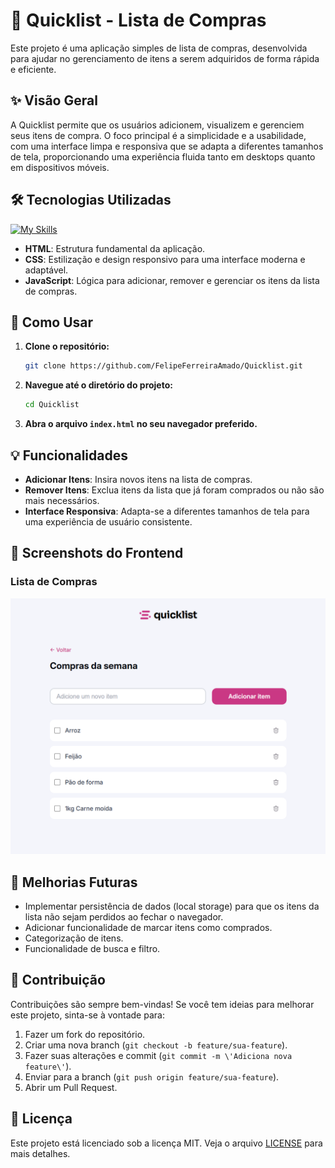 # 🛒 Quicklist - Lista de Compras

Este projeto é uma aplicação simples de lista de compras, desenvolvida para ajudar no gerenciamento de itens a serem adquiridos de forma rápida e eficiente.

## ✨ Visão Geral

A Quicklist permite que os usuários adicionem, visualizem e gerenciem seus itens de compra. O foco principal é a simplicidade e a usabilidade, com uma interface limpa e responsiva que se adapta a diferentes tamanhos de tela, proporcionando uma experiência fluida tanto em desktops quanto em dispositivos móveis.

## 🛠️ Tecnologias Utilizadas

[![My Skills](https://skillicons.dev/icons?i=html,css,js )](https://skillicons.dev )

- **HTML**: Estrutura fundamental da aplicação.
- **CSS**: Estilização e design responsivo para uma interface moderna e adaptável.
- **JavaScript**: Lógica para adicionar, remover e gerenciar os itens da lista de compras.

## 🚀 Como Usar

1.  **Clone o repositório:**
    ```bash
    git clone https://github.com/FelipeFerreiraAmado/Quicklist.git
    ```
2.  **Navegue até o diretório do projeto:**
    ```bash
    cd Quicklist
    ```
3.  **Abra o arquivo `index.html` no seu navegador preferido.**

## 💡 Funcionalidades

-   **Adicionar Itens**: Insira novos itens na lista de compras.
-   **Remover Itens**: Exclua itens da lista que já foram comprados ou não são mais necessários.
-   **Interface Responsiva**: Adapta-se a diferentes tamanhos de tela para uma experiência de usuário consistente.

## 📸 Screenshots do Frontend

### Lista de Compras

![Lista de Compras Quicklist](assets/readme/1.png)

## 🔮 Melhorias Futuras

-   Implementar persistência de dados (local storage) para que os itens da lista não sejam perdidos ao fechar o navegador.
-   Adicionar funcionalidade de marcar itens como comprados.
-   Categorização de itens.
-   Funcionalidade de busca e filtro.

## 🤝 Contribuição

Contribuições são sempre bem-vindas! Se você tem ideias para melhorar este projeto, sinta-se à vontade para:

1.  Fazer um fork do repositório.
2.  Criar uma nova branch (`git checkout -b feature/sua-feature`).
3.  Fazer suas alterações e commit (`git commit -m \'Adiciona nova feature\'`).
4.  Enviar para a branch (`git push origin feature/sua-feature`).
5.  Abrir um Pull Request.

## 📄 Licença

Este projeto está licenciado sob a licença MIT. Veja o arquivo [LICENSE](LICENSE) para mais detalhes.

